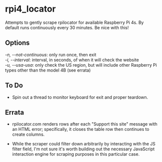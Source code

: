 # rpi4_locator
Attempts to gently scrape rpilocator for available Raspberry Pi 4s. By default runs continuously every 30 minutes. Be nice with this!

## Options
_-n, --not-continuous_: only run once, then exit\
_-i, --interval_: interval, in seconds, of when it will check the website\
_-u, --usa-usa_: only check the US region, but will include other Raspberry Pi types other than the model 4B (see errata)

## To Do
- Spin out a thread to monitor keyboard for exit and proper teardown.

## Errata
- rpilocator.com renders rows after each "Support this site" message with an HTML error; specifically, it closes the table row 
then continues to create columns.

- While the scraper could filter down arbitrarily by interacting with the JS filter field, I'm not sure it's worth building out the necessary JavaScript interaction engine for scraping purposes in this particular case.

